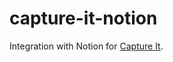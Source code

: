 # capture-it-notion

Integration with Notion for [Capture It](https://github.com/mlewand/capture-it).
